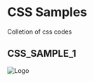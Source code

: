
# CSS Samples

Colletion of css codes




## CSS_SAMPLE_1



![Logo](https://dev-to-uploads.s3.amazonaws.com/uploads/articles/th5xamgrr6se0x5ro4g6.png)


